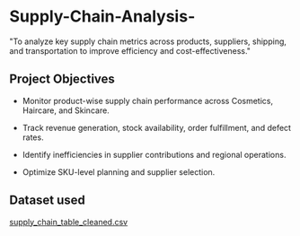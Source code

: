 # Supply-Chain-Analysis-
"To analyze key supply chain metrics across products, suppliers, shipping, and transportation to improve efficiency and cost-effectiveness."


## Project Objectives

- Monitor product-wise supply chain performance across Cosmetics, Haircare, and Skincare.

- Track revenue generation, stock availability, order fulfillment, and defect rates.

- Identify inefficiencies in supplier contributions and regional operations.

- Optimize SKU-level planning and supplier selection.

## Dataset used
[supply_chain_table_cleaned.csv](https://github.com/Praneeth2003-oss/Supply-Chain-Analysis-/blob/a76d21888c9cea2988415d20e20ee494bb285a65/supply_chain_table_cleaned.csv)
